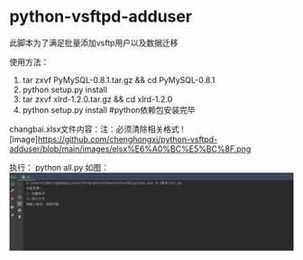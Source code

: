 # python-vsftpd-adduser
此脚本为了满足批量添加vsftp用户以及数据迁移


使用方法：
1. tar zxvf PyMySQL-0.8.1.tar.gz && cd PyMySQL-0.8.1
2. python setup.py install
3. tar zxvf xlrd-1.2.0.tar.gz && cd xlrd-1.2.0
4. python setup.py install
#python依赖包安装完毕

changbai.xlsx文件内容：注：必须清除相关格式
![image]https://github.com/chenghongxi/python-vsftpd-adduser/blob/main/images/elsx%E6%A0%BC%E5%BC%8F.png


执行：
python all.py 如图：
![image](https://github.com/chenghongxi/python-vsftpd-adduser/blob/main/images/%E5%8A%9F%E8%83%BD.png)
